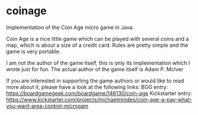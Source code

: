# coinage

Implementation of the Coin Age micro game in Java.

Coin Age is a nice little game which can be played with several coins and a map, which is about a size of a credit card. 
Rules are pretty simple and the game is very portable.

I am not the author of the game itself, this is only its implementation which I wrote just for fun.
The actual author of the game itself is Adam P. McIver

If you are interested in supporting the game authors or would like to read more about it, please have a look at the following links:
BGG entry: https://boardgamegeek.com/boardgame/146130/coin-age
Kickstarter entry: https://www.kickstarter.com/projects/michaelmindes/coin-age-a-pay-what-you-want-area-control-microgam
